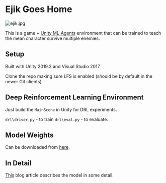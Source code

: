 # Ejik Goes Home

![ejik.jpg](images/ejik1.jpg)

This is a game + [Unity ML-Agents](https://github.com/Unity-Technologies/ml-agents) environment that can be trained to teach the mean character survive multiple enemies.

## Setup
Built with Unity 2019.2 and Visual Studio 2017

Clone the repo making sure LFS is enabled (should be by default in the newer Git clients)

## Deep Reinforcement Learning Environment  

Just build the `MainScene` in Unity for DRL experiments.

`drl\driver.py` - to train
`drl\eval.py` - to evaluate.

## Model Weights

Can be downloaded from [here](https://www.dropbox.com/s/dbphgxb6jdjw0a0/all_enemies_3_frames_net2_1.320.pth?dl=0).

## In Detail

[This]() blog article describes the model in some detail.
